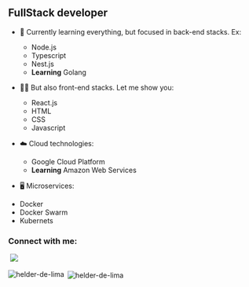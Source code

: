 ## FullStack developer
- 🌱 Currently learning everything, but focused in back-end stacks. Ex:
  <ul>
  <li>Node.js</li>
  <li>Typescript</li>
  <li>Nest.js</li>
  <li><strong>Learning</strong> Golang</li>
  </ul>

- 🙋‍♂️ But also front-end stacks. Let me show you:
  <ul>
  <li>React.js</li>
  <li>HTML</li>
  <li>CSS</li>
  <li>Javascript</li>
  </ul>

- ☁️ Cloud technologies:
   <ul>
  <li>Google Cloud Platform</li>
  <li><strong>Learning</strong> Amazon Web Services</li>
  </ul>
  
 - 🖥️ Microservices:
 <ul>
  <li>Docker</li>
  <li>Docker Swarm</li>
  <li>Kubernets</li>
  </ul>

### Connect with me:
​
<a href="https://www.linkedin.com/in/hélder-de-lima-da-silva/">
<img src="https://img.shields.io/badge/linkedin-%230077B5.svg?&style=for-the-badge&logo=linkedin&logoColor=white ">
</a>

&nbsp;<img align="center" src="https://github-readme-stats.vercel.app/api?username=helder-stack&theme=tokyonight" alt="helder-de-lima" />
<img align="left" src="https://github-readme-stats.vercel.app/api/top-langs/?username=helder-stack&layout=compact&hide=html&theme=tokyonight" alt="helder-de-lima" />
